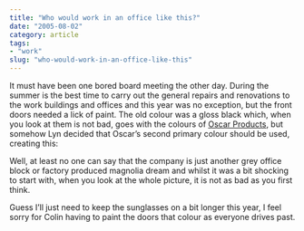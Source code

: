 ```yaml
---
title: "Who would work in an office like this?"
date: "2005-08-02"
category: article
tags:
- "work"
slug: "who-would-work-in-an-office-like-this"
---
```


It must have been one bored board meeting the other day.
During the summer is the best time to carry out the general repairs and renovations to the work buildings and offices and this year was no exception, but the front doors needed a lick of paint. The old colour was a gloss black which, when you look at them is not bad, goes with the colours of [Oscar Products](https://www.oscarproducts.com), but somehow Lyn decided that Oscar’s second primary colour should be used, creating this:
 <!-- [![Photo sharing][image-1]][2] -->
Well, at least no one can say that the company is just another grey office block or factory produced magnolia dream and whilst it was a bit shocking to start with, when you look at the whole picture, it is not as bad as you first think.
 <!-- [![Photo sharing][image-2]][3] -->
Guess I’ll just need to keep the sunglasses on a bit longer this year, I feel sorry for Colin having to paint the doors that colour as everyone drives past.
